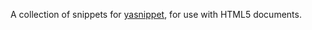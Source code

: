 A collection of snippets for [yasnippet](http://code.google.com/p/yasnippet/), for use with HTML5 documents.
